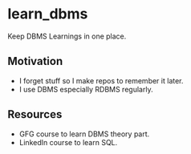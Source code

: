 # learn_dbms

Keep DBMS Learnings in one place.

## Motivation

- I forget stuff so I make repos to remember it later.
- I use DBMS especially RDBMS regularly.


## Resources

- GFG course to learn DBMS theory part.
- LinkedIn course to learn SQL.
